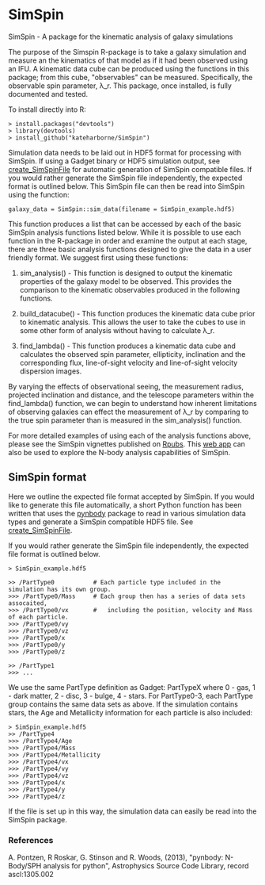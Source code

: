 # SimSpin
SimSpin - A package for the kinematic analysis of galaxy simulations

The purpose of the Simspin R-package is to take a galaxy simulation and measure an the kinematics of that model as if it had been observed using an IFU. A kinematic data cube can be produced using the functions in this package; from this cube, "observables" can be measured. Specifically, the observable spin parameter, &#955;_r. This package, once installed, is fully documented and tested.

To install directly into R:
```
> install.packages("devtools")
> library(devtools)
> install_github("kateharborne/SimSpin")
```
Simulation data needs to be laid out in HDF5 format for processing with SimSpin. If using a Gadget binary or HDF5 simulation output, see [create_SimSpinFile](https://github.com/kateharborne/create_SimSpinFile) for automatic generation of SimSpin compatible files.  If you would rather generate the SimSpin file independently, the expected format is outlined below. This SimSpin file can then be read into SimSpin using the function:

```
galaxy_data = SimSpin::sim_data(filename = SimSpin_example.hdf5)
```

This function produces a list that can be accessed by each of the basic SimSpin analysis functions listed below. While it is possible to use each function in the R-package in order and examine the output at each stage, there are three basic analysis functions designed to give the data in a user friendly format. We suggest first using these functions:

1. sim_analysis() - This function is designed to output the kinematic properties of the galaxy model to be observed. This provides the comparison to the kinematic observables produced in the following functions. 

2. build_datacube() - This function produces the kinematic data cube prior to kinematic analysis. This allows the user to take the cubes to use in some other form of analysis without having to calculate &#955;_r.

3. find_lambda() - This function produces a kinematic data cube and calculates the observed spin parameter, ellipticity, inclination and the corresponding flux, line-of-sight velocity and line-of-sight velocity dispersion images. 

By varying the effects of observational seeing, the measurement radius, projected inclination and distance, and the telescope parameters within the find_lambda() function, we can begin to understand how inherent limitations of observing galaxies can effect the measurement of &#955;_r by comparing to the true spin parameter than is measured in the sim_analysis() function.

For more detailed examples of using each of the analysis functions above, please see the SimSpin vignettes published on [Rpubs](http://rpubs.com/kateharborne). This [web app](http://simspin.icrar.org) can also be used to explore the N-body analysis capabilities of SimSpin. 

## SimSpin format

Here we outline the expected file format accepted by SimSpin.  If you would like to generate this file automatically, a short Python function has been written that uses the [pynbody](https://github.com/pynbody/pynbody) package to read in various simulation data types and generate a SimSpin compatible HDF5 file. See [create_SimSpinFile](https://github.com/kateharborne/create_SimSpinFile).

If you would rather generate the SimSpin file independently, the expected file format is outlined below.

```
> SimSpin_example.hdf5

>> /PartType0           # Each particle type included in the simulation has its own group.
>>> /PartType0/Mass     # Each group then has a series of data sets assocaited,
>>> /PartType0/vx       #   including the position, velocity and Mass of each particle. 
>>> /PartType0/vy
>>> /PartType0/vz
>>> /PartType0/x
>>> /PartType0/y
>>> /PartType0/z

>> /PartType1 
>>> ...
```
We use the same PartType definition as Gadget: PartTypeX where 0 - gas, 1 - dark matter, 2 - disc, 3 - bulge, 4 - stars. For PartType0-3, each PartType group contains the same data sets as above. If the simulation contains stars, the Age and Metallicity information for each particle is also included:

```
> SimSpin_example.hdf5
>> /PartType4
>>> /PartType4/Age
>>> /PartType4/Mass
>>> /PartType4/Metallicity
>>> /PartType4/vx        
>>> /PartType4/vy
>>> /PartType4/vz
>>> /PartType4/x
>>> /PartType4/y
>>> /PartType4/z
```
If the file is set up in this way, the simulation data can easily be read into the SimSpin package. 

### References
A. Pontzen, R Roskar, G. Stinson and R. Woods, (2013), "pynbody: N-Body/SPH analysis for python",  Astrophysics Source Code Library, record ascl:1305.002
